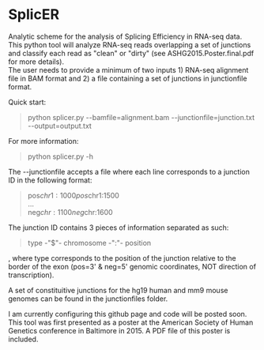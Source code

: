 # SplicER
 Analytic scheme for the analysis of Splicing Efficiency in RNA-seq data. This python tool will analyze RNA-seq reads overlapping a set of junctions and classify each read as "clean" or "dirty" (see ASHG2015.Poster.final.pdf for more details).  
The user needs to provide a minimum of two inputs 1) RNA-seq alignment file in BAM format and 2) a file containing a set of junctions in junctionfile format.

Quick start: 
> python splicer.py --bamfile=alignment.bam --junctionfile=junction.txt --output=output.txt  

For more information:
> python splicer.py -h  

The --junctionfile accepts a file where each line corresponds to a junction ID in the following format:
>pos$chr1:1000  
>pos$chr1:1500  
>...  
>neg$chr:1100  
>neg$chr:1600  

The junction ID contains 3 pieces of information separated as such:
>type -"$"- chromosome -":"- position  

, where type corresponds to the position of the junction relative to the border of the exon (pos=3' & neg=5' genomic coordinates, NOT direction of transcription).  

A set of constituitive junctions for the hg19 human and mm9 mouse genomes can be found in the junctionfiles folder.  

I am currently configuring this github page and code will be posted soon.  
This tool was first presented as a poster at the American Society of Human Genetics conference in Baltimore in 2015. A PDF file of this poster is included.  
